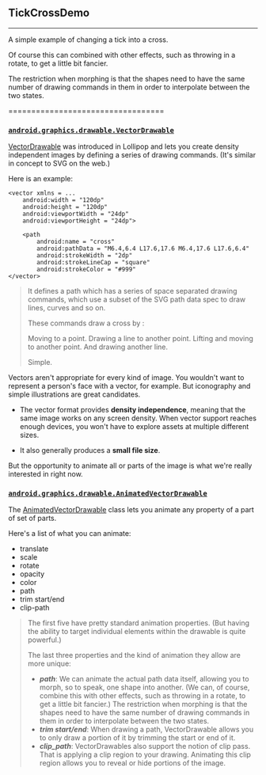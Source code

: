 ## TickCrossDemo
----------------------------------
A simple example of changing a tick into a cross.

Of course this can combined with other effects, such as throwing in a rotate, to get a little bit fancier.

The restriction when morphing is that the shapes need to have the same number of drawing commands in them in order to interpolate between the two states.

==================================

### [**`android.graphics.drawable.VectorDrawable`**](https://developer.android.com/reference/android/graphics/drawable/VectorDrawable.html)

[VectorDrawable](https://developer.android.com/reference/android/graphics/drawable/VectorDrawable.html) was introduced in Lollipop and lets you create density independent images by defining a series of drawing commands. (It's similar in concept to SVG on the web.)

Here is an example:

```
<vector xmlns = ... 
    android:width = "120dp"
    android:height = "120dp"
    android:viewportWidth = "24dp"
    android:viewportHeight = "24dp">

    <path
        android:name = "cross"
        android:pathData = "M6.4,6.4 L17.6,17.6 M6.4,17.6 L17.6,6.4"
        android:strokeWidth = "2dp"
        android:strokeLineCap = "square"
        android:strokeColor = "#999"
</vector>
```

> It defines a path which has a series of space separated drawing commands, which use a subset of the SVG path data spec to draw lines, curves and so on.
>
> These commands draw a cross by :
>
> Moving to a point.
> Drawing a line to another point.
> Lifting and moving to another point.
> And drawing another line.
>
> Simple.

Vectors aren't appropriate for every kind of image.
You wouldn't want to represent a person's face with a vector, for example.
But iconography and simple illustrations are great candidates.

- The vector format provides **density independence**, meaning that the same image works on any screen density. When vector support reaches enough devices, you won't have to explore assets at multiple different sizes.

- It also generally produces a **small file size**.

But the opportunity to animate all or parts of the image is what we're really interested in right now.

### [**`android.graphics.drawable.AnimatedVectorDrawable`**](https://developer.android.com/reference/android/graphics/drawable/AnimatedVectorDrawable.html)

The [AnimatedVectorDrawable](https://developer.android.com/reference/android/graphics/drawable/AnimatedVectorDrawable.html) class lets you animate any property of a part of set of parts.

Here's a list of what you can animate:

- translate
- scale
- rotate
- opacity
- color
- path
- trim start/end
- clip-path

> The first five have pretty standard animation properties. (But having the ability to target
individual elements within the drawable is quite powerful.)
>
> The last three properties and the kind of animation they allow are more unique:
> - **_path_**: We can animate the actual path data itself, allowing you to morph, so to speak, one shape into another. (We can, of course, combine this with other effects, such as throwing in a rotate, to get a little bit fancier.)
> The restriction when morphing is that the shapes need to have the same number of drawing commands in them in order to interpolate between the two states.
> - **_trim start/end_**: When drawing a path, VectorDrawable allows you to only draw a portion of it
by trimming the start or end of it.
> - **_clip_path_**: VectorDrawables also support the notion of clip pass. That is applying a clip
region to your drawing. Animating this clip region allows you to reveal or hide portions of the image.
